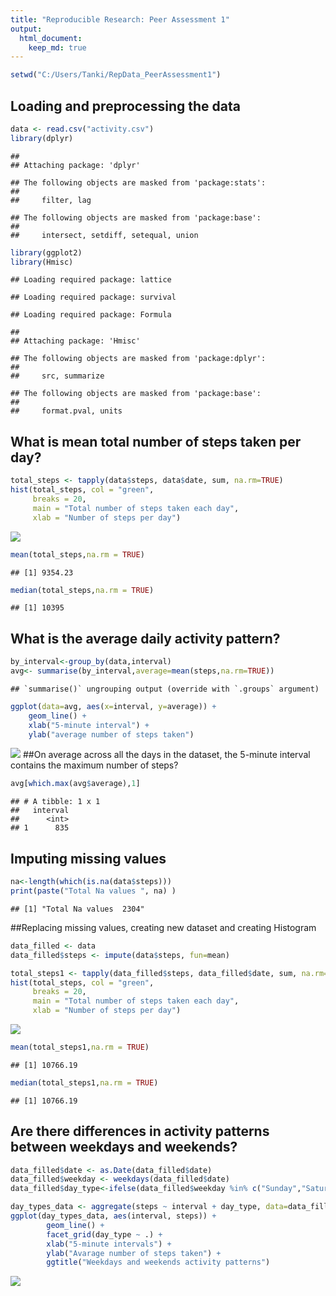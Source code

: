 ```yaml
---
title: "Reproducible Research: Peer Assessment 1"
output: 
  html_document:
    keep_md: true
---
```




```r
setwd("C:/Users/Tanki/RepData_PeerAssessment1")
```
## Loading and preprocessing the data

```r
data <- read.csv("activity.csv")
library(dplyr)
```

```
## 
## Attaching package: 'dplyr'
```

```
## The following objects are masked from 'package:stats':
## 
##     filter, lag
```

```
## The following objects are masked from 'package:base':
## 
##     intersect, setdiff, setequal, union
```

```r
library(ggplot2)
library(Hmisc)
```

```
## Loading required package: lattice
```

```
## Loading required package: survival
```

```
## Loading required package: Formula
```

```
## 
## Attaching package: 'Hmisc'
```

```
## The following objects are masked from 'package:dplyr':
## 
##     src, summarize
```

```
## The following objects are masked from 'package:base':
## 
##     format.pval, units
```


## What is mean total number of steps taken per day?

```r
total_steps <- tapply(data$steps, data$date, sum, na.rm=TRUE)
hist(total_steps, col = "green", 
     breaks = 20,
     main = "Total number of steps taken each day",
     xlab = "Number of steps per day")
```

![](PA1_template_files/figure-html/unnamed-chunk-2-1.png)<!-- -->

```r
mean(total_steps,na.rm = TRUE)
```

```
## [1] 9354.23
```

```r
median(total_steps,na.rm = TRUE)
```

```
## [1] 10395
```


## What is the average daily activity pattern?

```r
by_interval<-group_by(data,interval)
avg<- summarise(by_interval,average=mean(steps,na.rm=TRUE))
```

```
## `summarise()` ungrouping output (override with `.groups` argument)
```

```r
ggplot(data=avg, aes(x=interval, y=average)) +
    geom_line() +
    xlab("5-minute interval") +
    ylab("average number of steps taken")
```

![](PA1_template_files/figure-html/unnamed-chunk-3-1.png)<!-- -->
##On average across all the days in the dataset, the 5-minute interval contains the maximum number of steps?

```r
avg[which.max(avg$average),1]
```

```
## # A tibble: 1 x 1
##   interval
##      <int>
## 1      835
```

## Imputing missing values

```r
na<-length(which(is.na(data$steps)))
print(paste("Total Na values ", na) )
```

```
## [1] "Total Na values  2304"
```

##Replacing missing values, creating new dataset and creating Histogram

```r
data_filled <- data
data_filled$steps <- impute(data$steps, fun=mean)

total_steps1 <- tapply(data_filled$steps, data_filled$date, sum, na.rm=TRUE)
hist(total_steps, col = "green", 
     breaks = 20,
     main = "Total number of steps taken each day",
     xlab = "Number of steps per day")
```

![](PA1_template_files/figure-html/unnamed-chunk-6-1.png)<!-- -->

```r
mean(total_steps1,na.rm = TRUE)
```

```
## [1] 10766.19
```

```r
median(total_steps1,na.rm = TRUE)
```

```
## [1] 10766.19
```


## Are there differences in activity patterns between weekdays and weekends?

```r
data_filled$date <- as.Date(data_filled$date)
data_filled$weekday <- weekdays(data_filled$date)
data_filled$day_type<-ifelse(data_filled$weekday %in% c("Sunday","Saturday"), "Weekend","Weekday")

day_types_data <- aggregate(steps ~ interval + day_type, data=data_filled, mean)
ggplot(day_types_data, aes(interval, steps)) + 
        geom_line() + 
        facet_grid(day_type ~ .) +
        xlab("5-minute intervals") + 
        ylab("Avarage number of steps taken") +
        ggtitle("Weekdays and weekends activity patterns")
```

![](PA1_template_files/figure-html/unnamed-chunk-7-1.png)<!-- -->
